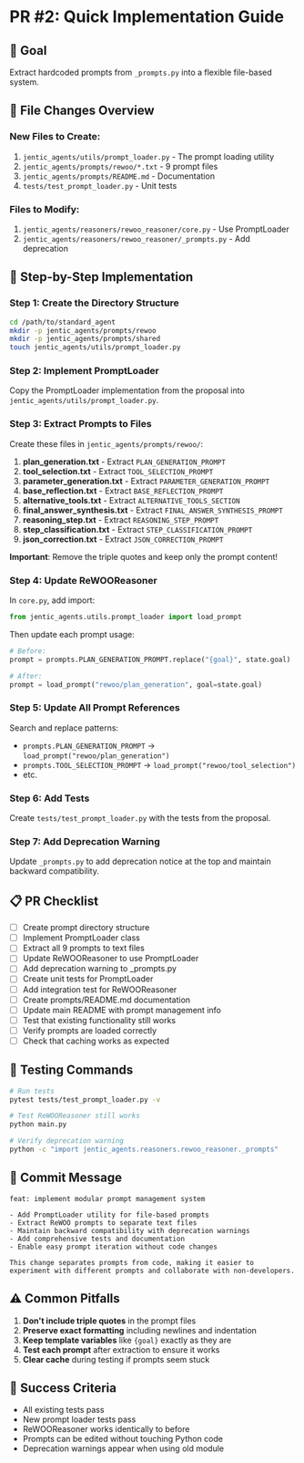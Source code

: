 # PR #2: Quick Implementation Guide

## 🎯 Goal
Extract hardcoded prompts from `_prompts.py` into a flexible file-based system.

## 📁 File Changes Overview

### New Files to Create:
1. `jentic_agents/utils/prompt_loader.py` - The prompt loading utility
2. `jentic_agents/prompts/rewoo/*.txt` - 9 prompt files
3. `jentic_agents/prompts/README.md` - Documentation
4. `tests/test_prompt_loader.py` - Unit tests

### Files to Modify:
1. `jentic_agents/reasoners/rewoo_reasoner/core.py` - Use PromptLoader
2. `jentic_agents/reasoners/rewoo_reasoner/_prompts.py` - Add deprecation

## 🚀 Step-by-Step Implementation

### Step 1: Create the Directory Structure
```bash
cd /path/to/standard_agent
mkdir -p jentic_agents/prompts/rewoo
mkdir -p jentic_agents/prompts/shared
touch jentic_agents/utils/prompt_loader.py
```

### Step 2: Implement PromptLoader
Copy the PromptLoader implementation from the proposal into `jentic_agents/utils/prompt_loader.py`.

### Step 3: Extract Prompts to Files

Create these files in `jentic_agents/prompts/rewoo/`:

1. **plan_generation.txt** - Extract `PLAN_GENERATION_PROMPT`
2. **tool_selection.txt** - Extract `TOOL_SELECTION_PROMPT`
3. **parameter_generation.txt** - Extract `PARAMETER_GENERATION_PROMPT`
4. **base_reflection.txt** - Extract `BASE_REFLECTION_PROMPT`
5. **alternative_tools.txt** - Extract `ALTERNATIVE_TOOLS_SECTION`
6. **final_answer_synthesis.txt** - Extract `FINAL_ANSWER_SYNTHESIS_PROMPT`
7. **reasoning_step.txt** - Extract `REASONING_STEP_PROMPT`
8. **step_classification.txt** - Extract `STEP_CLASSIFICATION_PROMPT`
9. **json_correction.txt** - Extract `JSON_CORRECTION_PROMPT`

**Important**: Remove the triple quotes and keep only the prompt content!

### Step 4: Update ReWOOReasoner

In `core.py`, add import:
```python
from jentic_agents.utils.prompt_loader import load_prompt
```

Then update each prompt usage:

```python
# Before:
prompt = prompts.PLAN_GENERATION_PROMPT.replace("{goal}", state.goal)

# After:
prompt = load_prompt("rewoo/plan_generation", goal=state.goal)
```

### Step 5: Update All Prompt References

Search and replace patterns:
- `prompts.PLAN_GENERATION_PROMPT` → `load_prompt("rewoo/plan_generation")`
- `prompts.TOOL_SELECTION_PROMPT` → `load_prompt("rewoo/tool_selection")`
- etc.

### Step 6: Add Tests

Create `tests/test_prompt_loader.py` with the tests from the proposal.

### Step 7: Add Deprecation Warning

Update `_prompts.py` to add deprecation notice at the top and maintain backward compatibility.

## 📋 PR Checklist

- [ ] Create prompt directory structure
- [ ] Implement PromptLoader class
- [ ] Extract all 9 prompts to text files
- [ ] Update ReWOOReasoner to use PromptLoader
- [ ] Add deprecation warning to _prompts.py
- [ ] Create unit tests for PromptLoader
- [ ] Add integration test for ReWOOReasoner
- [ ] Create prompts/README.md documentation
- [ ] Update main README with prompt management info
- [ ] Test that existing functionality still works
- [ ] Verify prompts are loaded correctly
- [ ] Check that caching works as expected

## 🧪 Testing Commands

```bash
# Run tests
pytest tests/test_prompt_loader.py -v

# Test ReWOOReasoner still works
python main.py

# Verify deprecation warning
python -c "import jentic_agents.reasoners.rewoo_reasoner._prompts"
```

## 📝 Commit Message

```
feat: implement modular prompt management system

- Add PromptLoader utility for file-based prompts
- Extract ReWOO prompts to separate text files
- Maintain backward compatibility with deprecation warnings
- Add comprehensive tests and documentation
- Enable easy prompt iteration without code changes

This change separates prompts from code, making it easier to
experiment with different prompts and collaborate with non-developers.
```

## ⚠️ Common Pitfalls

1. **Don't include triple quotes** in the prompt files
2. **Preserve exact formatting** including newlines and indentation
3. **Keep template variables** like `{goal}` exactly as they are
4. **Test each prompt** after extraction to ensure it works
5. **Clear cache** during testing if prompts seem stuck

## 🎉 Success Criteria

- All existing tests pass
- New prompt loader tests pass
- ReWOOReasoner works identically to before
- Prompts can be edited without touching Python code
- Deprecation warnings appear when using old module